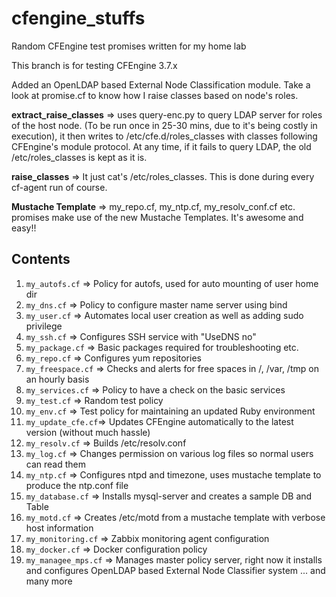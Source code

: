 # cfengine_stuffs
Random CFEngine test promises written for my home lab

This branch is for testing CFEngine 3.7.x

Added an OpenLDAP based External Node Classification module. Take a look at promise.cf to know how I raise classes based on node's roles.

__extract_raise_classes__ => uses query-enc.py to query LDAP server for roles of the host node. (To be run once in 25-30 mins, due to it's being costly in execution), it then writes to /etc/cfe.d/roles_classes with classes following CFEngine's module protocol. At any time, if it fails to query LDAP, the old /etc/roles_classes is kept as it is.

__raise_classes__ => It just cat's /etc/roles_classes. This is done during every cf-agent run of course.

__Mustache Template__ => my_repo.cf, my_ntp.cf, my_resolv_conf.cf etc. promises make use of the new Mustache Templates. It's awesome and easy!!

## Contents
1. `my_autofs.cf`     => Policy for autofs, used for auto mounting of user home dir
2. `my_dns.cf`        => Policy to configure master name server using bind
3. `my_user.cf`       => Automates local user creation as well as adding sudo privilege
4. `my_ssh.cf`        => Configures SSH service with "UseDNS no"
5. `my_package.cf`    => Basic packages required for troubleshooting etc.
6. `my_repo.cf`       => Configures yum repositories
7. `my_freespace.cf`  => Checks and alerts for free spaces in /, /var, /tmp on an hourly basis
8. `my_services.cf`   => Policy to have a check on the basic services
9. `my_test.cf`       => Random test policy
10. `my_env.cf`       => Test policy for maintaining an updated Ruby environment
11. `my_update_cfe.cf`=> Updates CFEngine automatically to the latest version (without much hassle)
12. `my_resolv.cf`  => Builds /etc/resolv.conf
13. `my_log.cf`       => Changes permission on various log files so normal users can read them
14. `my_ntp.cf`       => Configures ntpd and timezone, uses mustache template to produce the ntp.conf file
15. `my_database.cf`  => Installs mysql-server and creates a sample DB and Table
16. `my_motd.cf`      => Creates /etc/motd from a mustache template with verbose host information
17. `my_monitoring.cf`      => Zabbix monitoring agent configuration
18. `my_docker.cf`      => Docker configuration policy
19. `my_managee_mps.cf`      => Manages master policy server, right now it installs and configures OpenLDAP based External Node Classifier system
... and many more
